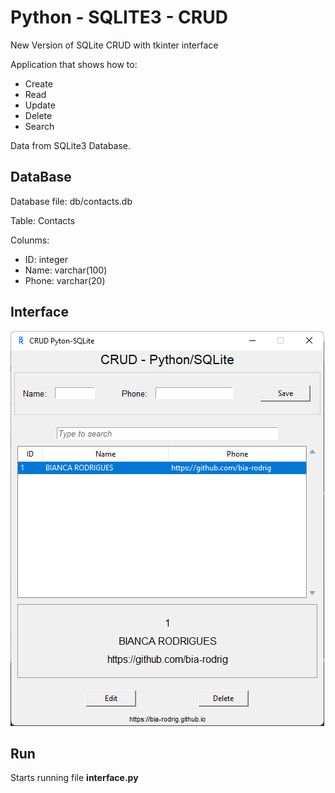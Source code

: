 # Python - SQLITE3 - CRUD
New Version of SQLite CRUD with tkinter interface

Application that shows how to:

* Create
* Read
* Update
* Delete
* Search

Data from SQLite3 Database.

## DataBase

Database file: db/contacts.db

Table: Contacts

Colunms:

* ID: integer
* Name: varchar(100)
* Phone: varchar(20)

## Interface

![image-20220623171630766](https://github.com/bia-rodrig/CRUD-python-sqlite3/blob/master/images/interface.png)

## Run

Starts running file **interface.py**